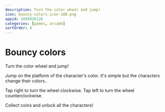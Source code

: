 ```yaml
---
description: Turn the color wheel and jump!
icon: bouncy-colors-icon-180.png
appid: 1056926128
categories: [games, arcade]
sortOrder: 4
---
```

# Bouncy colors

Turn the color wheel and jump!

Jump on the platform of the character's color. It's simple but the characters change their colors..

Tap right to turn the wheel clockwise. 
Tap left to turn the wheel counterclockwise.

Collect coins and unlock all the characters!
